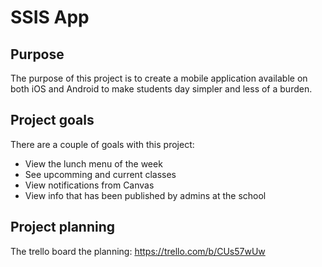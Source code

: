 # SSIS App

## Purpose

The purpose of this project is to create a mobile application available on both iOS and Android to make students day simpler and less of a burden.

## Project goals

There are a couple of goals with this project:

* View the lunch menu of the week
* See upcomming and current classes
* View notifications from Canvas
* View info that has been published by admins at the school

## Project planning

The trello board the planning:
https://trello.com/b/CUs57wUw
